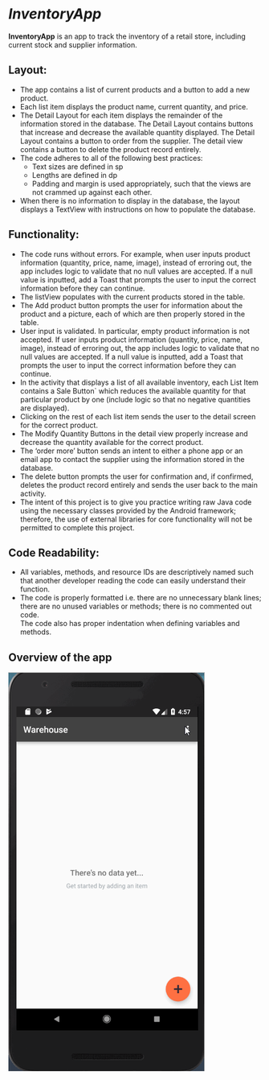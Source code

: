 
# *InventoryApp*  

**InventoryApp** is an app to track the inventory of a retail store, including current stock and supplier information.


## Layout:

* The app contains a list of current products and a button to add a new product.
* Each list item displays the product name, current quantity, and price.
* The Detail Layout for each item displays the remainder of the information stored in the database.
The Detail Layout contains buttons that increase and decrease the available quantity displayed.
The Detail Layout contains a button to order from the supplier.
The detail view contains a button to delete the product record entirely.
* The code adheres to all of the following best practices:
  -   Text sizes are defined in sp
   -   Lengths are defined in dp
  -   Padding and margin is used appropriately, such that the views are not crammed up against each other.
* When there is no information to display in the database, the layout displays a TextView with instructions on how to populate the database.

## Functionality:

* The code runs without errors. For example, when user inputs product information (quantity, price, name, image), instead of erroring out, the app includes logic to validate that no null values are accepted. If a null value is inputted, add a Toast that prompts the user to input the correct information before they can continue.
* The listView populates with the current products stored in the table.
* The Add product button prompts the user for information about the product and a picture, each of which are then properly stored in the table.
* User input is validated. In particular, empty product information is not accepted. If user inputs product information (quantity, price, name, image), instead of erroring out, the app includes logic to validate that no null values are accepted. If a null value is inputted, add a Toast that prompts the user to input the correct information before they can continue.
* In the activity that displays a list of all available inventory, each List Item contains a Sale Button` which reduces the available quantity for that particular product by one (include logic so that no negative quantities are displayed).
* Clicking on the rest of each list item sends the user to the detail screen for the correct product.
* The Modify Quantity Buttons in the detail view properly increase and decrease the quantity available for the correct product.
* The ‘order more’ button sends an intent to either a phone app or an email app to contact the supplier using the information stored in the database.
* The delete button prompts the user for confirmation and, if confirmed, deletes the product record entirely and sends the user back to the main activity.
* The intent of this project is to give you practice writing raw Java code using the necessary classes provided by the Android framework; therefore, the use of external libraries for core functionality will not be permitted to complete this project.


## Code Readability:

* All variables, methods, and resource IDs are descriptively named such that another developer reading the code can easily understand their function.
* The code is properly formatted i.e. there are no unnecessary blank lines; there are no unused variables or methods; there is no commented out code.  
The code also has proper indentation when defining variables and methods.

## Overview of the app 

<img src='https://github.com/Andrea211/10-InventoryApp/blob/master/10%20-%20inventoryapp.gif' title='Video Walkthrough' width='' alt='Video Walkthrough' />



